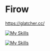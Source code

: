 # Firow

https://glatcher.cc/

[![My Skills](https://skillicons.dev/icons?i=c,cpp,rust,go,v,zig,haxe,lua,py,js,ts)](https://github.com/FirowMD)

[![My Skills](https://skillicons.dev/icons?i=vscode,neovim)](https://github.com/FirowMD)
